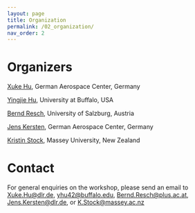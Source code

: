 ```yaml
---
layout: page
title: Organization
permalink: /02_organization/
nav_order: 2
---
```

# Organizers

[Xuke Hu](https://scholar.google.de/citations?hl=en&user=xCj17L0AAAAJ&view_op=list_works&sortby=pubdate), German Aerospace Center, Germany

[Yingjie Hu](https://www.acsu.buffalo.edu/~yhu42/), University at Buffalo, USA

[Bernd Resch](https://www.plus.ac.at/geoinformatik/fachbereich/team/resch/), University of Salzburg, Austria

[Jens Kersten](https://www.dlr.de/dw/desktopdefault.aspx/tabid-12207/21398_read-37046/sortby-lastname/), German Aerospace Center, Germany

[Kristin Stock](https://www.massey.ac.nz/massey/expertise/profile.cfm?stref=993350), Massey University, New Zealand

# Contact
For general enquiries on the workshop, please send an email to [Xuke.Hu@dlr.de](mailto:Xuke.Hu@dlr.de), [yhu42@buffalo.edu](mailto:yhu42@buffalo.edu), [Bernd.Resch@plus.ac.at](mailto:Bernd.Resch@plus.ac.at), [Jens.Kersten@dlr.de](mailto:Jens.Kersten@dlr.de), or [K.Stock@massey.ac.nz](mailto:K.Stock@massey.ac.nz)

